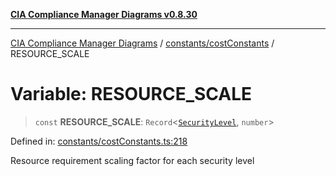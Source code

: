 [**CIA Compliance Manager Diagrams v0.8.30**](../../../README.md)

***

[CIA Compliance Manager Diagrams](../../../modules.md) / [constants/costConstants](../README.md) / RESOURCE\_SCALE

# Variable: RESOURCE\_SCALE

> `const` **RESOURCE\_SCALE**: `Record`\<[`SecurityLevel`](../../../types/cia/type-aliases/SecurityLevel.md), `number`\>

Defined in: [constants/costConstants.ts:218](https://github.com/Hack23/cia-compliance-manager/blob/6afa716316469147e542039d136ec79ffdbd4ac9/src/constants/costConstants.ts#L218)

Resource requirement scaling factor for each security level
